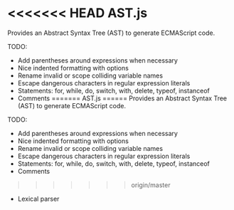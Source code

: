 <<<<<<< HEAD
AST.js
======
Provides an Abstract Syntax Tree (AST) to generate ECMAScript code.

TODO:

- Add parentheses around expressions when necessary
- Nice indented formatting with options
- Rename invalid or scope colliding variable names
- Escape dangerous characters in regular expression literals
- Statements: for, while, do, switch, with, delete, typeof, instanceof
- Comments
=======
AST.js
======
Provides an Abstract Syntax Tree (AST) to generate ECMAScript code.

TODO:

- Add parentheses around expressions when necessary
- Nice indented formatting with options
- Rename invalid or scope colliding variable names
- Escape dangerous characters in regular expression literals
- Statements: for, while, do, switch, with, delete, typeof, instanceof
- Comments
>>>>>>> origin/master
- Lexical parser